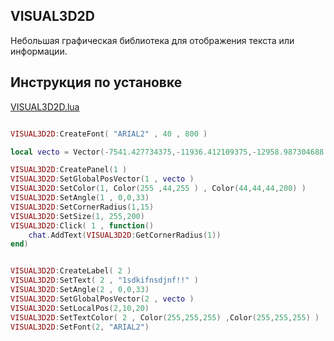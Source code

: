 ## VISUAL3D2D 
Небольшая графическая библиотека для отображения текста или информации.
## Инструкция по установке 
[VISUAL3D2D.lua](../master/VISUAL3D2D.lua)
```lua

VISUAL3D2D:CreateFont( "ARIAL2" , 40 , 800 )

local vecto = Vector(-7541.427734375,-11936.412109375,-12958.987304688 + 40)

VISUAL3D2D:CreatePanel(1 )
VISUAL3D2D:SetGlobalPosVector(1 , vecto )
VISUAL3D2D:SetColor(1, Color(255 ,44,255 ) , Color(44,44,44,200) )
VISUAL3D2D:SetAngle(1 , 0,0,33)
VISUAL3D2D:SetCornerRadius(1,15)
VISUAL3D2D:SetSize(1, 255,200)
VISUAL3D2D:Click( 1 , function()
	chat.AddText(VISUAL3D2D:GetCornerRadius(1))
end)


VISUAL3D2D:CreateLabel( 2 )
VISUAL3D2D:SetText( 2 , "1sdkifnsdjnf!!" )
VISUAL3D2D:SetAngle(2 , 0,0,33)
VISUAL3D2D:SetGlobalPosVector(2 , vecto )
VISUAL3D2D:SetLocalPos(2,10,20)
VISUAL3D2D:SetTextColor( 2 , Color(255,255,255) ,Color(255,255,255) )
VISUAL3D2D:SetFont(2, "ARIAL2")
```
